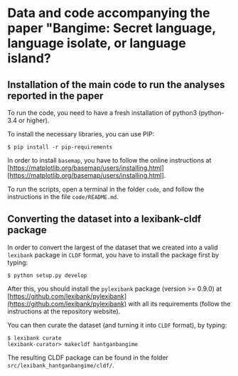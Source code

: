 # Data and code accompanying the paper "Bangime: Secret language, language isolate, or language island?

## Installation of the main code to run the analyses reported in the paper

To run the code, you need to have a fresh installation of python3 (python-3.4 or higher).

To install the necessary libraries, you can use PIP:

```shell
$ pip install -r pip-requirements
```

In order to install `basemap`, you have to follow the online instructions at [https://matplotlib.org/basemap/users/installing.html][https://matplotlib.org/basemap/users/installing.html]. 

To run the scripts, open a terminal in the folder `code`, and follow the instructions in the file `code/README.md`.

## Converting the dataset into a lexibank-cldf package

In order to convert the largest of the dataset that we created into a valid `lexibank` package in `CLDF` format, you have to install the package first by typing:

```shell
$ python setup.py develop
```

After this, you should install the `pylexibank` package (version >= 0.9.0) at [https://github.com/lexibank/pylexibank](https://github.com/lexibank/pylexibank) with all its requirements (follow the instructions at the repository website).

You can then curate the dataset (and turning it into `CLDF` format), by typing:

```shell
$ lexibank curate
lexibank-curator> makecldf hantganbangime
```

The resulting CLDF package can be found in the folder `src/lexibank_hantganbangime/cldf/`.



